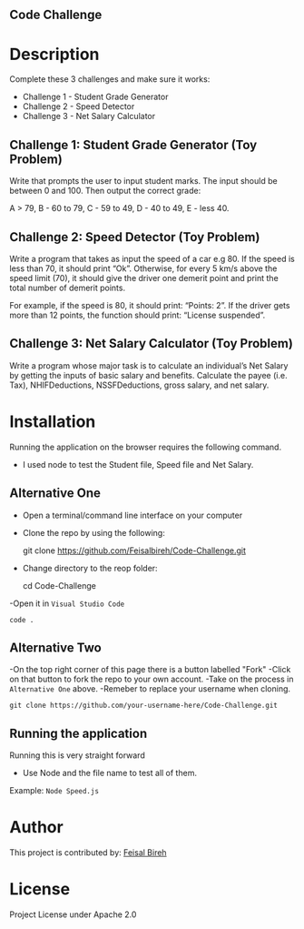 ## Code Challenge

# Description
Complete these 3 challenges and make sure it works:

- Challenge 1 - Student Grade Generator
- Challenge 2 - Speed Detector
- Challenge 3 - Net Salary Calculator

## Challenge 1: Student Grade Generator (Toy Problem)

Write that prompts the user to input student marks. The input should be between 0 and 100. Then output the correct grade: 

A > 79, B - 60 to 79, C -  59 to 49, D - 40 to 49, E - less 40.


## Challenge 2: Speed Detector (Toy Problem)

Write a program that takes as input the speed of a car e.g 80. If the speed is less than 70, it should print “Ok”. Otherwise, for every 5 km/s above the speed limit (70), it should give the driver one demerit point and print the total number of demerit points.

For example, if the speed is 80, it should print: “Points: 2”. If the driver gets more than 12 points, the function should print: “License suspended”.

## Challenge 3: Net Salary Calculator (Toy Problem)

Write a program whose major task is to calculate an individual’s Net Salary by getting the inputs of basic salary and benefits. Calculate the payee (i.e. Tax), NHIFDeductions, NSSFDeductions, gross salary, and net salary. 

# Installation

Running the application on the browser requires the following command.
- I used node to test the Student file, Speed file and Net Salary.

## Alternative One
- Open a terminal/command line interface on your computer
- Clone the repo by using the following:

    git clone https://github.com/Feisalbireh/Code-Challenge.git

- Change directory to the reop folder:

    cd Code-Challenge

-Open it in ``Visual Studio Code``

    code .

## Alternative Two
-On the top right corner of this page there is a button labelled "Fork"
-Click on that button to fork the repo to your own account.
-Take on the process in ``Alternative One`` above.
-Remeber to replace your username when cloning.

    git clone https://github.com/your-username-here/Code-Challenge.git

## Running the application 

Running this is very straight forward

- Use Node and the file name to test all of them.

Example: ``Node Speed.js``

# Author

This project is contributed by: 
[Feisal Bireh](https://github.com/Feisalbireh)

# License 
Project License under Apache 2.0








